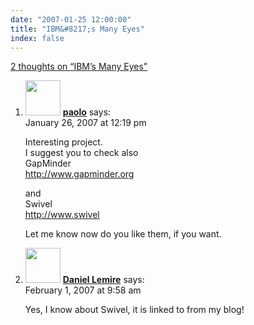 ```yaml
---
date: "2007-01-25 12:00:00"
title: "IBM&#8217;s Many Eyes"
index: false
---
```


[2 thoughts on &ldquo;IBM&#8217;s Many Eyes&rdquo;](/lemire/blog/2007/01-25-ibms-many-eyes)

<ol class="comment-list">
<li id="comment-49127" class="comment even thread-even depth-1">
<div class="comment-author vcard">
<img alt src="https://secure.gravatar.com/avatar/4c7dfaca4e07a2855ef21fd654aaffeb?s=56&#038;d=mm&#038;r=g" srcset="https://secure.gravatar.com/avatar/4c7dfaca4e07a2855ef21fd654aaffeb?s=112&#038;d=mm&#038;r=g 2x" class="avatar avatar-56 photo" height="56" width="56" decoding="async" /> <b class="fn"><a href="http://www.gnuband.org" class="url" rel="ugc external nofollow">paolo</a></b> <span class="says">says:</span> </div>
<div class="comment-metadata"><time datetime="2007-01-26T12:19:05+00:00">January 26, 2007 at 12:19 pm</time></a> </div>
<div class="comment-content">
<p>Interesting project.<br/>
I suggest you to check also<br/>
GapMinder<br/>
<a href="http://www.gapminder.org" rel="nofollow ugc">http://www.gapminder.org</a></p>
<p>and<br/>
Swivel<br/>
<a href="http://www.swivel" rel="nofollow ugc">http://www.swivel</a></p>
<p>Let me know now do you like them, if you want.</p>
</div>
</li>
<li id="comment-49150" class="comment odd alt thread-odd thread-alt depth-1">
<div class="comment-author vcard">
<img alt src="https://secure.gravatar.com/avatar/6518c23aacab4c42dd2c5b9b57b79fb5?s=56&#038;d=mm&#038;r=g" srcset="https://secure.gravatar.com/avatar/6518c23aacab4c42dd2c5b9b57b79fb5?s=112&#038;d=mm&#038;r=g 2x" class="avatar avatar-56 photo" height="56" width="56" decoding="async" /> <b class="fn"><a href="https://lemire.me/blog/" class="url" rel="ugc">Daniel Lemire</a></b> <span class="says">says:</span> </div>
<div class="comment-metadata"><time datetime="2007-02-01T09:58:00+00:00">February 1, 2007 at 9:58 am</time></a> </div>
<div class="comment-content">
<p>Yes, I know about Swivel, it is linked to from my blog!</p>
</div>
</li>
</ol>
